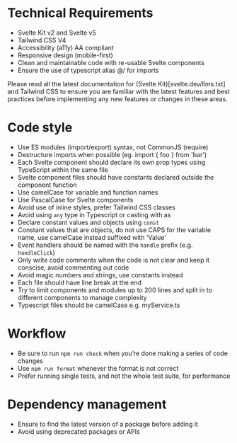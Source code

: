 # Technical Requirements

- Svelte Kit v2 and Svelte v5
- Tailwind CSS V4
- Accessibility (a11y) AA compliant
- Responsive design (mobile-first)
- Clean and maintainable code with re-usable Svelte components
- Ensure the use of typescript alias @/ for imports

Please read all the latest documentation for (Svelte Kit)[svelte.dev/llms.txt] and Tailwind CSS to ensure you are familiar with the latest features and best practices before implementing any new features or changes in these areas.

# Code style

- Use ES modules (import/export) syntax, not CommonJS (require)
- Destructure imports when possible (eg. import { foo } from 'bar')
- Each Svelte component should declare its own prop types using TypeScript within the same file
- Svelte component files should have constants declared outside the component function
- Use camelCase for variable and function names
- Use PascalCase for Svelte components
- Avoid use of inline styles, prefer Tailwind CSS classes
- Avoid using `any` type in Typescript or casting with as
- Declare constant values and objects using `const`
- Constant values that are objects, do not use CAPS for the variable name, use camelCase instead suffixed with 'Value'
- Event handlers should be named with the `handle` prefix (e.g. `handleClick`)
- Only write code comments when the code is not clear and keep it conscise, avoid commenting out code
- Avoid magic numbers and strings, use constants instead
- Each file should have line break at the end
- Try to limit components and modules up to 200 lines and split in to different components to manage complexity
- Typescript files should be camelCase e.g. myService.ts

# Workflow

- Be sure to run `npm run check` when you’re done making a series of code changes
- Use `npm run format` whenever the format is not correct
- Prefer running single tests, and not the whole test suite, for performance

# Dependency management

- Ensure to find the latest version of a package before adding it
- Avoid using deprecated packages or APIs
